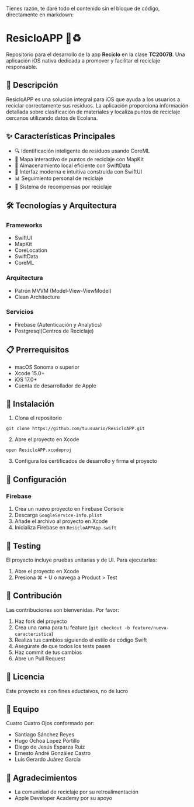 Tienes razón, te daré todo el contenido sin el bloque de código, directamente en markdown:

# ResicloAPP 🌱♻️
Repositorio para el desarrollo de la app **Reciclo** en la clase **TC2007B**.
Una aplicación iOS nativa dedicada a promover y facilitar el reciclaje responsable.

## 📝 Descripción
ResicloAPP es una solución integral para iOS que ayuda a los usuarios a reciclar correctamente sus residuos. La aplicación proporciona información detallada sobre clasificación de materiales y localiza puntos de reciclaje cercanos utilizando datos de Ecolana.

## ✨ Características Principales
- 🔍 Identificación inteligente de residuos usando CoreML
- 📍 Mapa interactivo de puntos de reciclaje con MapKit  
- 💾 Almacenamiento local eficiente con SwiftData
- 📱 Interfaz moderna e intuitiva construida con SwiftUI
- 📊 Seguimiento personal de reciclaje
- 🎯 Sistema de recompensas por reciclaje

## 🛠️ Tecnologías y Arquitectura
### Frameworks
- SwiftUI
- MapKit
- CoreLocation
- SwiftData
- CoreML

### Arquitectura
- Patrón MVVM (Model-View-ViewModel)
- Clean Architecture

### Servicios
- Firebase (Autenticación y Analytics)
- Postgresql(Centros de Reciclaje)

## 📋 Prerrequisitos
- macOS Sonoma o superior
- Xcode 15.0+
- iOS 17.0+
- Cuenta de desarrollador de Apple

## 🚀 Instalación
1. Clona el repositorio

`git clone https://github.com/tuusuario/ResicloAPP.git`

2. Abre el proyecto en Xcode

`open ResicloAPP.xcodeproj`

3. Configura los certificados de desarrollo y firma el proyecto

## 🔑 Configuración
### Firebase
1. Crea un nuevo proyecto en Firebase Console
2. Descarga `GoogleService-Info.plist`
3. Añade el archivo al proyecto en Xcode
4. Inicializa Firebase en `ResicloAPPApp.swift`

## 🧪 Testing
El proyecto incluye pruebas unitarias y de UI. Para ejecutarlas:
1. Abre el proyecto en Xcode
2. Presiona ⌘ + U o navega a Product > Test

## 🤝 Contribución
Las contribuciones son bienvenidas. Por favor:
1. Haz fork del proyecto
2. Crea una rama para tu feature (`git checkout -b feature/nueva-caracteristica`)
3. Realiza tus cambios siguiendo el estilo de código Swift
4. Asegúrate de que todos los tests pasen
5. Haz commit de tus cambios
6. Abre un Pull Request

## 📄 Licencia
Este proyecto es con fines eductaivos, no de lucro

## 👥 Equipo
Cuatro Cuatro Ojos conformado por:
- Santiago Sánchez Reyes
- Hugo Ochoa Lopez Portillo  
- Diego de Jesús Esparza Ruiz
- Ernesto André González Castro
- Luis Gerardo Juárez García

## 🙏 Agradecimientos
- La comunidad de reciclaje por su retroalimentación
- Apple Developer Academy por su apoyo
